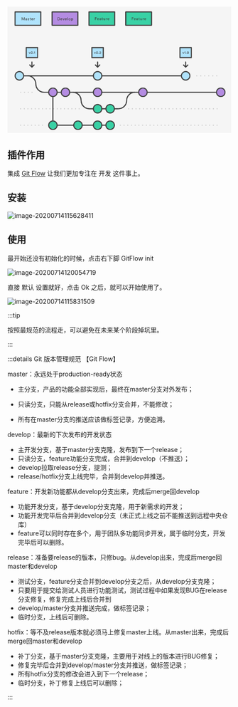<img src="../.vuepress/public/1_uUpzVOpdFw5V-tJ_YvgFmA.png" alt="Image for post" style="zoom:100%;" />



## 插件作用

集成 [Git Flow](https://medium.com/@rafavinnce/gitflow-branch-guide-8a523360c053) 让我们更加专注在 开发 这件事上。

## 安装

<img src="../.vuepress/public/image-20200714115628411.png" alt="image-20200714115628411" style="zoom:100%;" />



## 使用

最开始还没有初始化的时候，点击右下脚 GitFlow init

<img src="../.vuepress/public/image-20200714120054719.png" alt="image-20200714120054719" style="zoom:100%;" />

直接 默认 设置就好，点击 Ok 之后，就可以开始使用了。



<img src="../.vuepress/public/image-20200714115831509.png" alt="image-20200714115831509" style="zoom:100%;" />



:::tip

按照最规范的流程走，可以避免在未来某个阶段掉坑里。

:::

:::details Git 版本管理规范 【Git Flow】

master：永远处于production-ready状态

- 主分支，产品的功能全部实现后，最终在master分支对外发布；

- 只读分支，只能从release或hotfix分支合并，不能修改；

- 所有在master分支的推送应该做标签记录，方便追溯。

develop：最新的下次发布的开发状态

- 主开发分支，基于master分支克隆，发布到下一个release；
- 只读分支，feature功能分支完成，合并到develop（不推送）；
- develop拉取release分支，提测；
- release/hotfix分支上线完毕，合并到develop并推送。

feature：开发新功能都从develop分支出来，完成后merge回develop

- 功能开发分支，基于develop分支克隆，用于新需求的开发；
- 功能开发完毕后合并到develop分支（未正式上线之前不能推送到远程中央仓库）
- feature可以同时存在多个，用于团队多功能同步开发，属于临时分支，开发完毕后可以删除。

release：准备要release的版本，只修bug。从develop出来，完成后merge回master和develop

- 测试分支，feature分支合并到develop分支之后，从develop分支克隆；
- 只要用于提交给测试人员进行功能测试，测试过程中如果发现BUG在release分支修复，修复完成上线后合并到
- develop/master分支并推送完成，做标签记录；
- 临时分支，上线后可删除。

hotfix：等不及release版本就必须马上修复master上线。从master出来，完成后merge回master和develop

- 补丁分支，基于master分支克隆，主要用于对线上的版本进行BUG修复；
- 修复完毕后合并到develop/master分支并推送，做标签记录；
- 所有hotfix分支的修改会进入到下一个release；
- 临时分支，补丁修复上线后可以删除；


:::